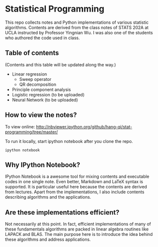 # Statistical Programming

This repo collects notes and Python implementations of various statistic
algorithms. Contents are derived from the class notes of STATS 202A at UCLA
instructed by Professor Yingnian Wu.
I was also one of the students who authored the code used in class.

## Table of contents

(Contents and this table will be updated along the way.)

* Linear regression
    - Sweep operator
    - QR decomposition
* Principle component analysis
* Logistic regression (to be uploaded)
* Neural Network (to be uploaded)

## How to view the notes?

To view online: http://nbviewer.ipython.org/github/hang-qi/stat-programming/tree/master/

To run it locally, start ipython notebook after you clone the repo.

    ipython notebook

## Why IPython Notebook?

IPython Notebook is a awesome tool for mixing contents and executable codes in
one single note. Even better, Markdown and LaTeX syntax is supported.
It is particular useful here because the contents are derived from lectures.
Apart from the implementations, I also include contents describing algorithms
and the applications.

## Are these implementations efficient?

Not necessarily at this point.
In fact, efficient implementations of many of these fundamentals algorithms
are packed in linear algebra routines like LAPACK and BLAS.
The main purpose here is to introduce the idea behind these algorithms
and address applications.
